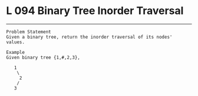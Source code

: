 # L 094 Binary Tree Inorder Traversal
 
--- 
 
``` 
Problem Statement
Given a binary tree, return the inorder traversal of its nodes' values.

Example
Given binary tree {1,#,2,3},

   1
    \
     2
    /
   3

 ```